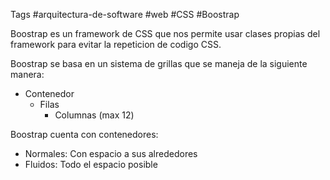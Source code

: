 Tags #arquitectura-de-software  #web #CSS #Boostrap 

Boostrap es un framework de CSS que nos permite usar clases propias del framework para evitar la repeticion de codigo CSS.

Boostrap se basa en un sistema de grillas que se maneja de la siguiente manera:

- Contenedor
	- Filas
		- Columnas (max 12)

Boostrap cuenta con contenedores:
- Normales: Con espacio a sus alrededores
- Fluidos: Todo el espacio posible

